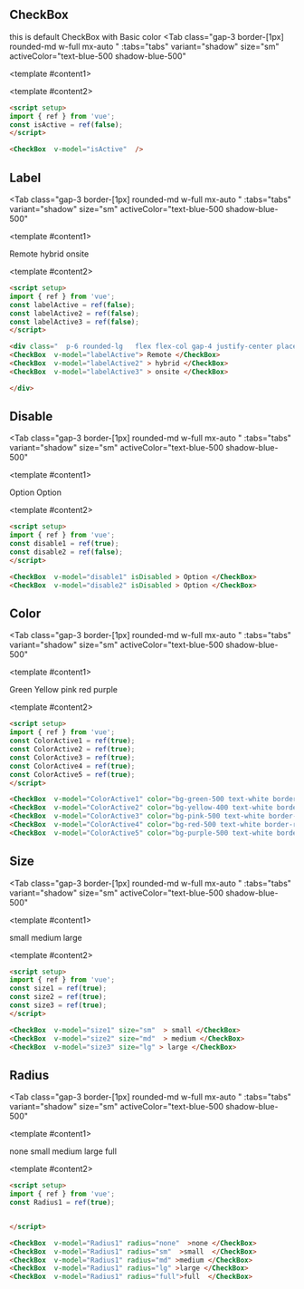 <script setup>
import { ref } from 'vue';
const isActive = ref(true);
const labelActive = ref(false);
const labelActive2 = ref(false);
const labelActive3 = ref(false);
const ColorActive1 = ref(true);
const ColorActive2 = ref(true);
const ColorActive3 = ref(true);
const ColorActive4 = ref(true);
const ColorActive5 = ref(true);
const disable1 = ref(true);
const disable2 = ref(false);
const size1 = ref(true);
const size2 = ref(true);
const size3 = ref(true);
const Radius1 = ref(true);


const insideActive = ref(false);



const tabs = [
    { label: 'UI', value: 1, content: '' },
  { label: 'Props', value: 2, content: ''}

];
</script>

 ## CheckBox

 this is default CheckBox with Basic color
<Tab 
   class="gap-3 border-[1px]  rounded-md w-full mx-auto "
    :tabs="tabs" 
    variant="shadow"
    size="sm"
    activeColor="text-blue-500 shadow-blue-500"
  >
<template #content1>

<div class="  p-6 rounded-lg   flex justify-center items-center ">
<CheckBox  v-model="isActive"  />
</div>
</template>


  <template #content2>

  ```md
<script setup>
import { ref } from 'vue';
const isActive = ref(false);
</script>

<CheckBox  v-model="isActive"  />

```
  </template>


</Tab>

## Label


<Tab 
   class="gap-3 border-[1px]  rounded-md w-full mx-auto "
    :tabs="tabs" 
    variant="shadow"
    size="sm"
    activeColor="text-blue-500 shadow-blue-500"
  >
<template #content1>

<div class="  p-6 rounded-lg   flex flex-col gap-4 justify-center place-items-center ">
<CheckBox  v-model="labelActive" class="ml-2"> Remote </CheckBox>
<CheckBox  v-model="labelActive2" > hybrid </CheckBox>
<CheckBox  v-model="labelActive3" > onsite </CheckBox>

</div>
</template>


  <template #content2>

  ```md
<script setup>
import { ref } from 'vue';
const labelActive = ref(false);
const labelActive2 = ref(false);
const labelActive3 = ref(false);
</script>

<div class="  p-6 rounded-lg   flex flex-col gap-4 justify-center place-items-center ">
<CheckBox  v-model="labelActive"> Remote </CheckBox>
<CheckBox  v-model="labelActive2" > hybrid </CheckBox>
<CheckBox  v-model="labelActive3" > onsite </CheckBox>

</div>
```
  </template>


</Tab>

## Disable

<Tab 
   class="gap-3 border-[1px]  rounded-md w-full mx-auto "
    :tabs="tabs" 
    variant="shadow"
    size="sm"
    activeColor="text-blue-500 shadow-blue-500"
  >
<template #content1>

<div class="  p-6 rounded-lg   flex flex-row gap-4 justify-center place-items-center ">
<CheckBox  v-model="disable1" isDisabled > Option </CheckBox>
<CheckBox  v-model="disable2" isDisabled > Option </CheckBox>

</div>
</template>


  <template #content2>

  ```md
<script setup>
import { ref } from 'vue';
const disable1 = ref(true);
const disable2 = ref(false);
</script>

<CheckBox  v-model="disable1" isDisabled > Option </CheckBox>
<CheckBox  v-model="disable2" isDisabled > Option </CheckBox>

```
  </template>


</Tab>

## Color

<Tab 
   class="gap-3 border-[1px]  rounded-md w-full mx-auto "
    :tabs="tabs" 
    variant="shadow"
    size="sm"
    activeColor="text-blue-500 shadow-blue-500"
  >
<template #content1>

<div class="  p-6 rounded-lg   flex flex-row gap-8 justify-center place-items-center ">

<CheckBox  v-model="ColorActive1" color="bg-green-500 text-white border-green-500" > Green </CheckBox>
<CheckBox  v-model="ColorActive2" color="bg-yellow-400 text-white border-yellow-400" > Yellow </CheckBox>
<CheckBox  v-model="ColorActive3" color="bg-pink-500 text-white border-pink-500" > pink </CheckBox>
<CheckBox  v-model="ColorActive4" color="bg-red-500 text-white border-red-500" > red </CheckBox>
<CheckBox  v-model="ColorActive5" color="bg-purple-500 text-white border-purple-500" > purple </CheckBox>

</div>
</template>


  <template #content2>

  ```md
<script setup>
import { ref } from 'vue';
const ColorActive1 = ref(true);
const ColorActive2 = ref(true);
const ColorActive3 = ref(true);
const ColorActive4 = ref(true);
const ColorActive5 = ref(true);
</script>

<CheckBox  v-model="ColorActive1" color="bg-green-500 text-white border-green-500" > Green </CheckBox>
<CheckBox  v-model="ColorActive2" color="bg-yellow-400 text-white border-yellow-400" > Yellow </CheckBox>
<CheckBox  v-model="ColorActive3" color="bg-pink-500 text-white border-pink-500" > pink </CheckBox>
<CheckBox  v-model="ColorActive4" color="bg-red-500 text-white border-red-500" > red </CheckBox>
<CheckBox  v-model="ColorActive5" color="bg-purple-500 text-white border-purple-500" > purple </CheckBox>

```
  </template>


</Tab>

## Size

<Tab 
   class="gap-3 border-[1px]  rounded-md w-full mx-auto "
    :tabs="tabs" 
    variant="shadow"
    size="sm"
    activeColor="text-blue-500 shadow-blue-500"
  >
<template #content1>

<div class="  p-6 rounded-lg   flex flex-row gap-8 justify-center place-items-center ">

<CheckBox  v-model="size1" size="sm"  > small </CheckBox>
<CheckBox  v-model="size2" size="md"  > medium </CheckBox>
<CheckBox  v-model="size3" size="lg" > large </CheckBox>

</div>
</template>


  <template #content2>

  ```md
<script setup>
import { ref } from 'vue';
const size1 = ref(true);
const size2 = ref(true);
const size3 = ref(true);
</script>

<CheckBox  v-model="size1" size="sm"  > small </CheckBox>
<CheckBox  v-model="size2" size="md"  > medium </CheckBox>
<CheckBox  v-model="size3" size="lg" > large </CheckBox>
```
  </template>


</Tab>


## Radius

<Tab 
   class="gap-3 border-[1px]  rounded-md w-full mx-auto "
    :tabs="tabs" 
    variant="shadow"
    size="sm"
    activeColor="text-blue-500 shadow-blue-500"
  >
<template #content1>

<div class="  p-6 rounded-lg   flex flex-row gap-8 justify-center place-items-center ">

<CheckBox  v-model="Radius1" radius="none"  >none </CheckBox>
<CheckBox  v-model="Radius1" radius="sm"  >small  </CheckBox>
<CheckBox  v-model="Radius1" radius="md" >medium </CheckBox>
<CheckBox  v-model="Radius1" radius="lg" >large </CheckBox>
<CheckBox  v-model="Radius1" radius="full">full  </CheckBox>


</div>
</template>


  <template #content2>

  ```md
<script setup>
import { ref } from 'vue';
const Radius1 = ref(true);


</script>

<CheckBox  v-model="Radius1" radius="none"  >none </CheckBox>
<CheckBox  v-model="Radius1" radius="sm"  >small  </CheckBox>
<CheckBox  v-model="Radius1" radius="md" >medium </CheckBox>
<CheckBox  v-model="Radius1" radius="lg" >large </CheckBox>
<CheckBox  v-model="Radius1" radius="full">full  </CheckBox>


```
  </template>


</Tab>